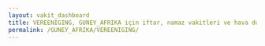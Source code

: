 ```yaml
---
layout: vakit_dashboard
title: VEREENIGING, GUNEY_AFRIKA için iftar, namaz vakitleri ve hava durumu - ilçe/eyalet seç
permalink: /GUNEY_AFRIKA/VEREENIGING/
---
```


<script type="text/javascript">
  var GLOBAL_COUNTRY = 'GUNEY_AFRIKA';
  var GLOBAL_CITY = 'VEREENIGING';
  var GLOBAL_STATE = '';
  var lat = 72;
  var lon = 21;
</script>
